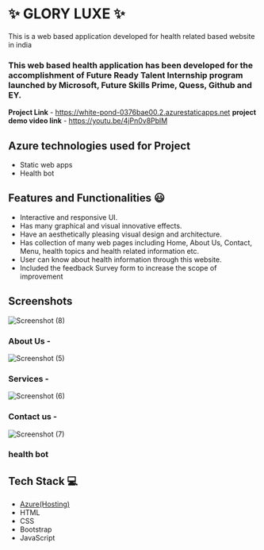 # ✨  GLORY LUXE ✨

This is a web based application developed for health related based website in india

### This web based health application has been developed for the accomplishment of Future Ready Talent Internship program launched by Microsoft, Future Skills Prime, Quess, Github and EY.

**Project Link** - https://white-pond-0376bae00.2.azurestaticapps.net
**project demo video link** - https://youtu.be/4jPn0v8PblM

## Azure technologies used for Project

- Static web apps
- Health bot

## Features and Functionalities 😃

- Interactive and responsive UI.
- Has many graphical and visual innovative effects.
- Have an aesthetically pleasing visual design and architecture.
- Has collection of many web pages including Home, About Us, Contact, Menu, health topics and health related information etc.
- User can know about health information through this website.
- Included the feedback Survey form to increase the scope of improvement 

## Screenshots


![Screenshot (8)](https://user-images.githubusercontent.com/116798821/207006974-749f53ae-cfa9-4eaf-b5d8-c7a060c71061.png)

   

### About Us -

![Screenshot (5)](https://user-images.githubusercontent.com/116798821/207006554-466aa821-b162-4d61-8de9-0d1931ff14f6.png)

### Services -



![Screenshot (6)](https://user-images.githubusercontent.com/116798821/207006823-af4f5557-629b-45e8-974c-b969a08f6f98.png)

### Contact us -


![Screenshot (7)](https://user-images.githubusercontent.com/116798821/207006859-2920e463-c80a-4f8e-a831-4facefdc1445.png)

### health bot




## Tech Stack 💻

- [Azure(Hosting)](https://azure.microsoft.com/en-in/features/azure-portal/)
- HTML
- CSS
- Bootstrap
- JavaScript
